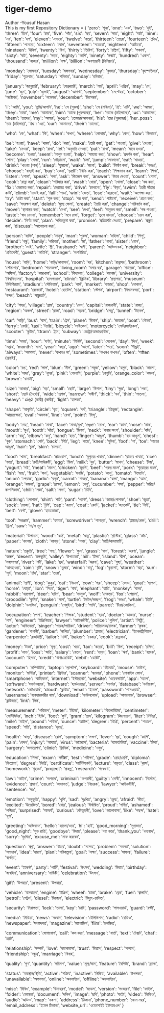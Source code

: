 # tiger-demo
Author -Yousuf Hasan
<br>
This is my first Repository 
Dictionary = {
'zero': 'শূন্য',
'one': 'এক',
'two': 'দুই',
'three': 'তিন',
'four': 'চার',
'five': 'পাঁচ',
'six': 'ছয়',
'seven': 'সাত',
'eight': 'আট',
'nine': 'নয়',
'ten': 'দশ',
'eleven': 'এগারো',
'twelve': 'বারো',
'thirteen': 'তেরো',
'fourteen': 'চৌদ্দ',
'fifteen': 'পনেরো',
'sixteen': 'ষোল',
'seventeen': 'সতেরো',
'eighteen': 'আঠারো',
'nineteen': 'উনিশ',
'twenty': 'বিশ',
'thirty': 'তিরিশ',
'forty': 'চল্লিশ',
'fifty': 'পঞ্চাশ',
'sixty': 'ষাট',
'seventy': 'সত্তর',
'eighty': 'আশি',
'ninety': 'নব্বই',
'hundred': 'একশ',
'thousand': 'হাজার',
'million': 'লক্ষ',
'billion': 'অবশ্যম্ভাবী (বিলিয়ন)',

'monday': 'সোমবার',
'tuesday': 'মঙ্গলবার',
'wednesday': 'বুধবার',
'thursday': 'বৃহস্পতিবার',
'friday': 'শুক্রবার',
'saturday': 'শনিবার',
'sunday': 'রবিবার',

'january': 'জানুয়ারি',
'february': 'ফেব্রুয়ারি',
'march': 'মার্চ',
'april': 'এপ্রিল',
'may': 'মে',
'june': 'জুন',
'july': 'জুলাই',
'august': 'আগস্ট',
'september': 'সেপ্টেম্বর',
'october': 'অক্টোবর',
'november': 'নভেম্বর',
'december': 'ডিসেম্বর',

'i': 'আমি',
'you': 'তুমি/আপনি',
'he': 'সে (পুরুষ)',
'she': 'সে (মহিলা)',
'it': 'এটি',
'we': 'আমরা',
'they': 'তারা',
'me': 'আমাকে',
'him': 'তাকে (পুরুষকে)',
'her': 'তাকে (মহিলাকে)',
'us': 'আমাদের',
'them': 'তাদের',
'my': 'আমার',
'your': 'তোমার/আপনার',
'his': 'তার (পুরুষের)',
'her_poss': 'তার (মহিলার)',
'its': 'এর',
'our': 'আমাদের',
'their': 'তাদের',

'who': 'কে',
'what': 'কি',
'when': 'কখন',
'where': 'কোথায়',
'why': 'কেন',
'how': 'কিভাবে',

'be': 'হওয়া',
'have': 'থাকা',
'do': 'করা',
'make': 'তৈরি করা',
'get': 'পাওয়া',
'give': 'দেওয়া',
'take': 'নেওয়া',
'keep': 'রাখা',
'let': 'অনুমতি দেওয়া',
'put': 'রাখা',
'mean': 'মানে হওয়া',
'become': 'হওয়া',
'seem': 'মালুম হওয়া',
'help': 'সাহায্য করা',
'show': 'প্রদর্শন করা',
'hear': 'শোনা',
'play': 'খেলা',
'run': 'দৌড়ানো',
'walk': 'চলা',
'jump': 'লাফানো',
'eat': 'খাওয়া',
'drink': 'খাওয়া (পান)',
'sleep': 'ঘুমানো',
'wake': 'জাগা',
'build': 'নির্মাণ করা',
'break': 'ভাঙা',
'choose': 'বাছাই করা',
'buy': 'কেনা',
'sell': 'বিক্রি করা',
'teach': 'শিক্ষাদান করা',
'learn': 'শিখা',
'listen': 'শোনা',
'speak': 'বলা',
'ask': 'জিজ্ঞেস করা',
'answer': 'উত্তর দেওয়া',
'count': 'গোনা',
'cook': 'রান্না করা',
'clean': 'পরিষ্কার করা',
'wash': 'ধোয়া',
'open': 'খোলা',
'close': 'বন্ধ করা',
'fix': 'মেরামত করা',
'repair': 'মেরামত করা',
'drive': 'চালানো',
'fly': 'উড়া',
'swim': 'তৈরী সাঁতার কাটা',
'climb': 'চড়াই করা',
'fall': 'পড়া',
'win': 'জেতা',
'lose': 'হারানো',
'wait': 'অপেক্ষা করা',
'try': 'চেষ্টা করা',
'start': 'শুরু করা',
'stop': 'বন্ধ করা',
'send': 'পাঠানো',
'receive': 'গ্রহণ করা',
'save': 'সংরক্ষণ করা',
'delete': 'মুছে ফেলা',
'create': 'তৈরি করা',
'change': 'পরিবর্তন করা',
'move': 'স্থানান্তর করা',
'watch': 'দেখা',
'see': 'দেখা',
'feel': 'অনুভব করা',
'smell': 'গন্ধ পাওয়া',
'taste': 'স্বাদ নেওয়া',
'remember': 'মনে রাখা',
'forget': 'ভুলে যাওয়া',
'choose': 'চয়ন করা',
'decide': 'নির্ণয় করা',
'plan': 'পরিকল্পনা করা',
'promise': 'প্রতিশ্রুতি দেওয়া',
'prepare': 'প্রস্তুত করা',
'discuss': 'আলোচনা করা',

'person': 'ব্যক্তি',
'people': 'মানুষ',
'man': 'পুরুষ',
'woman': 'মহিলা',
'child': 'শিশু',
'friend': 'বন্ধু',
'family': 'পরিবার',
'mother': 'মা',
'father': 'বাবা',
'sister': 'বোন',
'brother': 'ভাই',
'wife': 'স্ত্রী',
'husband': 'স্বামী',
'parent': 'অভিভাবক',
'neighbor': 'প্রতিবেশী',
'guest': 'অতিথি',
'stranger': 'অপরিচিত',

'house': 'বাড়ি',
'home': 'বাড়ি/আবাসন',
'room': 'ঘর',
'kitchen': 'রান্নাঘর',
'bathroom': 'শৌচাগার',
'bedroom': 'শয়নকক্ষ',
'living_room': 'বসার ঘর',
'garage': 'গ্যারেজ',
'office': 'অফিস',
'factory': 'কারখানা',
'school': 'বিদ্যালয়',
'college': 'কলেজ',
'university': 'বিশ্ববিদ্যালয়',
'hospital': 'হাসপাতাল',
'clinic': 'ক্লিনিক',
'library': 'গ্রন্থাগার',
'museum': 'মিউজিয়াম',
'stadium': 'স্টেডিয়াম',
'park': 'পার্ক',
'market': 'বাজার',
'shop': 'দোকান',
'restaurant': 'রেস্তোরাঁ',
'hotel': 'হোটেল',
'station': 'স্টেশন',
'airport': 'বিমানবন্দর',
'port': 'বন্দর',
'beach': 'সমুদ্রতট',

'city': 'শহর',
'village': 'গ্রাম',
'country': 'দেশ',
'capital': 'রাজধানী',
'state': 'রাজ্য',
'region': 'অঞ্চল',
'street': 'রাস্তা',
'road': 'সড়ক',
'bridge': 'সেতু',
'tunnel': 'টানেল',

'car': 'গাড়ি',
'bus': 'বাস',
'train': 'ট্রেন',
'plane': 'বিমান',
'ship': 'জাহাজ',
'boat': 'নৌকা',
'ferry': 'ফেরি',
'taxi': 'ট্যাক্সি',
'bicycle': 'সাইকেল',
'motorcycle': 'মোটরসাইকেল',
'scooter': 'স্কুটার',
'ttram': 'ট্রাম',
'subway': 'মেট্রো/আন্ডারগ্রাউন্ড',

'time': 'সময়',
'hour': 'ঘণ্টা',
'minute': 'মিনিট',
'second': 'সেকেন্ড',
'day': 'দিন',
'week': 'সপ্তাহ',
'month': 'মাস',
'year': 'বছর',
'ago': 'আগে',
'later': 'পরে',
'soon': 'শীঘ্রই',
'always': 'সবসময়',
'never': 'কখনও না',
'sometimes': 'কখনও কখনও',
'often': 'অften (প্রায়ই)',

'color': 'রঙ',
'red': 'লাল',
'blue': 'নীল',
'green': 'সবুজ',
'yellow': 'হলুদ',
'black': 'কালো',
'white': 'সাদা',
'gray': 'ধূসর',
'pink': 'গোলাপি',
'purple': 'বেগুনি',
'orange_color': 'কমলা',
'brown': 'বাদামী',

'size': 'আকার',
'big': 'বড়',
'small': 'ছোট',
'large': 'বিশাল',
'tiny': 'ক্ষুদ্র',
'long': 'লম্বা',
'short': 'ছোট (দৈর্ঘ্যে)',
'wide': 'প্রশস্ত',
'narrow': 'সঙ্কীর্ণ',
'thick': 'ঘন',
'thin': 'পাতলা',
'heavy': ' cięż (ভারী) (ভারী)',
'light': 'হালকা',

'shape': 'আকৃতি',
'circle': 'বৃত্ত',
'square': 'বর্গ',
'triangle': 'ত্রিভুজ',
'rectangle': 'আয়তক্ষেত্র',
'oval': 'অমলক',
'line': 'রেখা',
'point': 'বিন্দু',

'body': 'দেহ',
'head': 'মাথা',
'face': 'মাথা/মুখ',
'eye': 'চোখ',
'ear': 'কান',
'nose': 'নাক',
'mouth': 'মুখ',
'tooth': 'দাঁত',
'tongue': 'জিহ্বা',
'neck': 'গলার অংশ',
'shoulder': 'কাঁধ',
'arm': 'বাহু',
'elbow': 'কনু',
'hand': 'হাত',
'finger': 'আঙুল',
'thumb': 'বড় আঙুল',
'chest': 'বুক',
'stomach': 'পেট',
'back': 'পিঠ',
'leg': 'পায়ে',
'knee': 'ঘুটনা',
'foot': 'পা',
'toe': 'পায়ের আঙুল',
'hair': 'চুল',
'skin': 'চামড়া',

'food': 'খাদ্য',
'breakfast': 'প্রাতঃরাশ',
'lunch': 'দুপুরের খাবার',
'dinner': 'রাতের খাবার',
'rice': 'ভাত',
'bread': 'রুটি/পাউরুটি',
'egg': 'ডিম',
'milk': 'দুধ',
'butter': 'মাখন',
'cheese': 'চীজ',
'yogurt': 'দই',
'meat': 'মাংস',
'chicken': 'মুরগি',
'beef': 'গরুর মাংস',
'pork': 'শুয়োরের মাংস',
'fish': 'মাছ',
'fruit': 'ফল',
'vegetable': 'সবজি',
'potato': 'আলু',
'tomato': 'টমেটো',
'onion': 'পেয়াজ',
'garlic': 'রসুন',
'carrot': 'গাজর',
'banana': 'কলা',
'mango': 'আম',
'orange': 'কমলা',
'grape': 'দ্রাক্ষা',
'lemon': 'লেবু',
'cucumber': 'শসা',
'pepper': 'মরিচ/কাপসিকাম',
'chili': 'লঙ্কা',
'salt': 'লবণ',
'sugar': 'চিনি',

'clothing': 'পোশাক',
'shirt': 'শার্ট',
'pant': 'প্যান্ট',
'dress': 'জামা/পোশাক',
'shoe': 'জুতা',
'sock': 'মোজা',
'hat': 'টুপি',
'cap': 'ক্যাপ',
'coat': 'কোট',
'jacket': 'জ্যাকেট',
'tie': 'টাই',
'belt': 'বেল্ট',
'glove': 'হাতমোজা',

'tool': 'সরঞ্জাম',
'hammer': 'হ্যামার',
'screwdriver': 'পানচড়া',
'wrench': 'প্লায়ার/রেঞ্চ',
'drill': 'ড্রিল',
'saw': 'দা/স সূচ',

'material': 'উপাদান',
'wood': 'কাঠ',
'metal': 'ধাতু',
'plastic': 'প্লাস্টিক',
'glass': 'কাঁচ',
'paper': 'কাগজ',
'cloth': 'কাপড়',
'stone': 'পত্থর',
'clay': 'মাটি/কাদামাটি',

'nature': 'প্রকৃতি',
'tree': 'গাছ',
'flower': 'ফুল',
'grass': 'ঘাস',
'forest': 'অরণ্য',
'jungle': 'জঙ্গল',
'desert': 'মরুভূমি',
'valley': 'উপত্যকা',
'hill': 'টিলা',
'island': 'দ্বীপ',
'ocean': 'মহাসাগর',
'river': 'নদী',
'lake': 'হ্রদ',
'waterfall': 'ঝরনা',
'cave': 'গুহা',
'weather': 'আবহাওয়া',
'rain': 'বৃষ্টি',
'snow': 'তুষার',
'wind': 'বায়ু',
'fog': 'কুয়াশা',
'storm': 'ঝড়',
'sun': 'সূর্য',
'moon': 'চাঁদ',
'star': 'তারা',

'animal': 'প্রাণী',
'dog': 'কুকুর',
'cat': 'বিড়াল',
'cow': 'গরু',
'sheep': 'ভেড়া',
'goat': 'ছাগল',
'horse': 'ঘোড়া',
'lion': 'সিংহ',
'tiger': 'বাঘ',
'elephant': 'হাতি',
'monkey': 'বানর',
'rabbit': 'খরগোশ',
'deer': 'হরিণ',
'bear': 'ভালুক',
'wolf': 'নেকড়ে',
'fox': 'শেয়াল',
'crocodile': 'কুমির',
'snake': 'সাপ',
'turtle': 'টরটল/কচ্ছপ',
'frog': 'ভাঙা',
'whale': 'তিমি',
'dolphin': 'ডলফিন',
'penguin': 'পেঙ্গুইন',
'bird': 'পাখি',
'parrot': 'টিয়া/কোকিল',

'occupation': 'পেশা',
'teacher': 'শিক্ষক',
'student': 'ছাত্র',
'doctor': 'ডাক্তার',
'nurse': 'নার্স',
'engineer': 'ইঞ্জিনিয়ার',
'lawyer': 'আইনজীবী',
'police': 'পুলিশ',
'artist': 'শিল্পী',
'actor': 'অভিনেতা',
'singer': 'গায়ক/গায়িকা',
'driver': 'পরিচালক/চালক',
'farmer': 'কৃষক',
'gardener': 'বাগানী',
'barber': 'নাপিত',
'plumber': 'প্লাম্বার',
'electrician': 'ইলেকট্রিশিয়ান',
'carpenter': 'রাজমিস্ত্রী',
'tailor': 'দর্জি',
'baker': 'বেকার',
'cook': 'রান্নাবান',

'money': 'টাকা',
'price': 'মূল্য',
'cost': 'খরচ',
'tax': 'করের',
'bill': 'বিল',
'receipt': 'রসিদ',
'profit': 'লাভ',
'loss': 'ক্ষতি',
'salary': 'বেতন',
'rent': 'ভাড়া',
'loan': 'ঋণ',
'bank': 'ব্যাংক',
'account': 'হিসাব',
'credit': 'ঋণ/ক্রেডিট',
'debit': 'ডেবিট',

'computer': 'কম্পিউটার',
'laptop': 'ল্যাপটপ',
'keyboard': 'কীবোর্ড',
'mouse': 'মাউস',
'monitor': 'মনিটর',
'printer': 'প্রিন্টার',
'scanner': 'স্ক্যানার',
'phone': 'মোবাইল ফোন',
'smartphone': 'স্মার্টফোন',
'internet': 'ইন্টারনেট',
'website': 'ওয়েবসাইট',
'app': 'অ্যাপ',
'software': 'সফটওয়্যার',
'hardware': 'হার্ডওয়্যার',
'server': 'সার্ভার',
'database': 'ডাটাবেস',
'network': 'নেটওয়ার্ক',
'cloud': 'ক্লাউড',
'email': 'ইমেল',
'password': 'পাসওয়ার্ড',
'username': 'ব্যবহারকারীর নাম',
'download': 'ডাউনলোড',
'upload': 'আপলোড',
'browser': 'ব্রাউজার',
'link': 'লিঙ্ক',

'measurement': 'পরিমাপ',
'meter': 'মিটার',
'kilometer': 'কিলোমিটার',
'centimeter': 'সেন্টিমিটার',
'inch': 'ইঞ্চি',
'foot': 'ফুট',
'gram': 'গ্রাম',
'kilogram': 'কিলোগ্রাম',
'liter': 'লিটার',
'mile': 'মাইল',
'pound': 'পাউন্ড',
'ounce': 'আউন্স',
'degree': 'ডিগ্রি',
'percent': 'শতাংশ',
'speed': 'গতি',
'distance': 'দূরত্ব',

'health': 'স্বাস্থ্য',
'disease': 'রোগ',
'symptom': 'লক্ষণ',
'fever': 'জ্বর',
'cough': 'কাশি',
'pain': 'বেদন',
'injury': 'আঘাত',
'virus': 'ভাইরাস',
'bacteria': 'ব্যাকটেরিয়া',
'vaccine': 'টিকা',
'surgery': 'অপারেশন',
'clinic': 'ক্লিনিক',
'medicine': 'ওষুধ',

'education': 'শিক্ষা',
'exam': 'পरीक्षा',
'test': 'পরীক্ষা',
'grade': 'গ্রেড/শ্রেণি',
'diploma': 'ডিপ্লোমা',
'degree': 'ডিগ্রি',
'certificate': 'সার্টিফিকেট',
'lecture': 'বক্তৃতা',
'class': 'ক্লাস',
'homework': 'গৃহকর্ম',
'project': 'প্রকল্প',
'research': 'গবেষণা',

'law': 'আইন',
'crime': 'অপরাধ',
'criminal': 'অপরাধী',
'guilty': 'দোষী',
'innocent': 'নির্দোষ',
'evidence': 'প্রমাণ',
'court': 'আদালত',
'judge': 'বিচারক',
'lawyer': 'আইনজীবী',
'sentence': 'দণ্ড',

'emotion': 'অনুভূতি',
'happy': 'খুশি',
'sad': 'দুঃখিত',
'angry': 'ক্রুদ্ধ',
'afraid': 'ভীত',
'excited': 'উত্তেজিত',
'bored': 'বোর',
'jealous': 'ঈর্ষান্বিত',
'proud': 'গর্বিত',
'ashamed': 'লজ্জিত',
'surprised': 'আশ্চর্য',
'curious': 'কৌতূহলী',
'love': 'ভালোবাসা',
'like': 'পছন্দ',
'hate': 'ঘৃণা',

'greeting': 'অভিবাদন',
'hello': 'হ্যালো/ওহে',
'hi': 'হাই',
'good_morning': 'সুপ্রভাত',
'good_night': 'শুভ রাত্রি',
'goodbye': 'বিদায়',
'please': 'দয়া করে',
'thank_you': 'ধন্যবাদ',
'sorry': 'দুঃখিত',
'excuse_me': 'মাফ করবেন',

'question': 'প্রশ্ন',
'answer': 'উত্তর',
'doubt': 'সন্দেহ',
'problem': 'সমস্যা',
'solution': 'সমাধান',
'idea': 'ধারণা',
'plan': 'পরিকল্পনা',
'goal': 'লক্ষ্য',
'success': 'সাফল্য',
'failure': 'ব্যর্থতা',

'event': 'ইভেন্ট',
'party': 'পার্টি',
'festival': 'উৎসব',
'wedding': 'বিবাহ',
'birthday': 'জন্মদিন',
'anniversary': 'বার্ষিকী',
'celebration': 'উৎসব',

'gift': 'উপহার',
'present': 'উপহার',

'vehicle': 'যানবাহন',
'engine': 'ইঞ্জিন',
'wheel': 'চাকা',
'brake': 'ব্রেক',
'fuel': 'জ্বালানি',
'petrol': 'পেট্রল',
'diesel': 'ডিজেল',
'electric': 'বিদ্যুৎ-চালিত',

'security': 'নিরাপত্তা',
'lock': 'তালা',
'key': 'চাবি',
'password': 'পাসওয়ার্ড',
'guard': 'রক্ষী',

'media': 'মিডিয়া',
'news': 'সংবাদ',
'television': 'টেলিভিশন',
'radio': 'রেডিও',
'newspaper': 'সংবাদপত্র',
'magazine': 'ম্যাগাজিন',
'film': 'চলচ্চিত্র',

'communication': 'যোগাযোগ',
'call': 'কল করা',
'message': 'বার্তা',
'text': 'টেক্সট',
'chat': 'চ্যাট',

'relationship': 'সম্পর্ক',
'love': 'ভালোবাসা',
'trust': 'বিশ্বাস',
'respect': 'সম্মান',
'friendship': 'বন্ধুত্ব',
'marriage': 'বিবাহ',

'quality': 'গুণ',
'quantity': 'পরিমাণ',
'value': 'মূল্য/মান',
'feature': 'বৈশিষ্ট্য',
'brand': 'ব্র্যান্ড',

'status': 'অবস্থান/স্থিতি',
'active': 'সক্রিয়',
'inactive': 'নিষ্ক্রিয়',
'available': 'উপলভ্য',
'unavailable': 'অপলভ্য',
'online': 'অনলাইনে',
'offline': 'অফলাইনে',

'misc': 'বিবিধ',
'example': 'উদাহরণ',
'model': 'মডেল',
'version': 'সংস্করণ',
'file': 'ফাইল',
'folder': 'ফোল্ডার',
'document': 'দলিল',
'image': 'ছবি',
'photo': 'ফটো',
'video': 'ভিডিও',
'audio': 'অডিও',
'map': 'নকশা',
'address': 'ঠিকানা',
'phone_number': 'ফোন নম্বর',
'email_address': 'ইমেল ঠিকানা',
'website_url': 'ওয়েবসাইট ইউআরএল'
}
